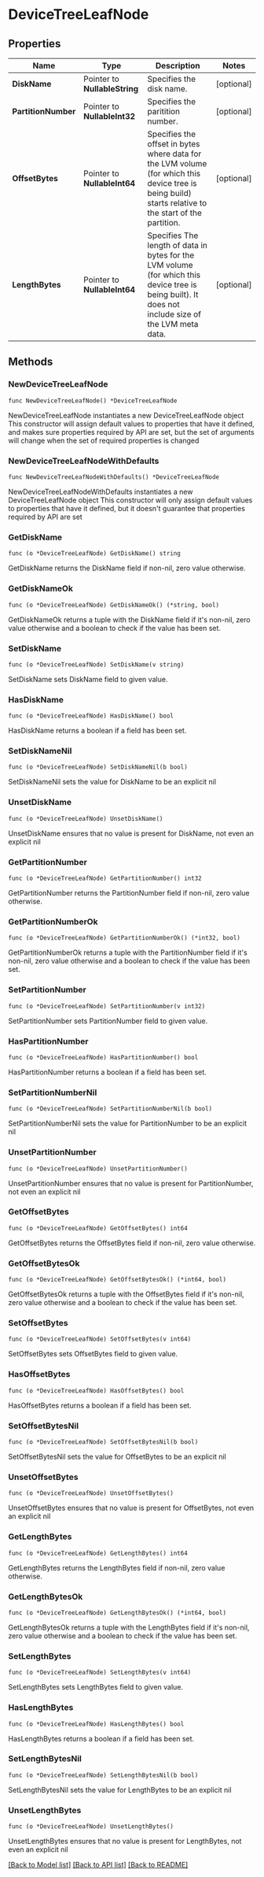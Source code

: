# DeviceTreeLeafNode

## Properties

Name | Type | Description | Notes
------------ | ------------- | ------------- | -------------
**DiskName** | Pointer to **NullableString** | Specifies the disk name. | [optional] 
**PartitionNumber** | Pointer to **NullableInt32** | Specifies the paritition number. | [optional] 
**OffsetBytes** | Pointer to **NullableInt64** | Specifies the offset in bytes where data for the LVM volume (for which this device tree is being build) starts relative to the start of the partition. | [optional] 
**LengthBytes** | Pointer to **NullableInt64** | Specifies The length of data in bytes for the LVM volume (for which this device tree is being built). It does not include size of the LVM meta data. | [optional] 

## Methods

### NewDeviceTreeLeafNode

`func NewDeviceTreeLeafNode() *DeviceTreeLeafNode`

NewDeviceTreeLeafNode instantiates a new DeviceTreeLeafNode object
This constructor will assign default values to properties that have it defined,
and makes sure properties required by API are set, but the set of arguments
will change when the set of required properties is changed

### NewDeviceTreeLeafNodeWithDefaults

`func NewDeviceTreeLeafNodeWithDefaults() *DeviceTreeLeafNode`

NewDeviceTreeLeafNodeWithDefaults instantiates a new DeviceTreeLeafNode object
This constructor will only assign default values to properties that have it defined,
but it doesn't guarantee that properties required by API are set

### GetDiskName

`func (o *DeviceTreeLeafNode) GetDiskName() string`

GetDiskName returns the DiskName field if non-nil, zero value otherwise.

### GetDiskNameOk

`func (o *DeviceTreeLeafNode) GetDiskNameOk() (*string, bool)`

GetDiskNameOk returns a tuple with the DiskName field if it's non-nil, zero value otherwise
and a boolean to check if the value has been set.

### SetDiskName

`func (o *DeviceTreeLeafNode) SetDiskName(v string)`

SetDiskName sets DiskName field to given value.

### HasDiskName

`func (o *DeviceTreeLeafNode) HasDiskName() bool`

HasDiskName returns a boolean if a field has been set.

### SetDiskNameNil

`func (o *DeviceTreeLeafNode) SetDiskNameNil(b bool)`

 SetDiskNameNil sets the value for DiskName to be an explicit nil

### UnsetDiskName
`func (o *DeviceTreeLeafNode) UnsetDiskName()`

UnsetDiskName ensures that no value is present for DiskName, not even an explicit nil
### GetPartitionNumber

`func (o *DeviceTreeLeafNode) GetPartitionNumber() int32`

GetPartitionNumber returns the PartitionNumber field if non-nil, zero value otherwise.

### GetPartitionNumberOk

`func (o *DeviceTreeLeafNode) GetPartitionNumberOk() (*int32, bool)`

GetPartitionNumberOk returns a tuple with the PartitionNumber field if it's non-nil, zero value otherwise
and a boolean to check if the value has been set.

### SetPartitionNumber

`func (o *DeviceTreeLeafNode) SetPartitionNumber(v int32)`

SetPartitionNumber sets PartitionNumber field to given value.

### HasPartitionNumber

`func (o *DeviceTreeLeafNode) HasPartitionNumber() bool`

HasPartitionNumber returns a boolean if a field has been set.

### SetPartitionNumberNil

`func (o *DeviceTreeLeafNode) SetPartitionNumberNil(b bool)`

 SetPartitionNumberNil sets the value for PartitionNumber to be an explicit nil

### UnsetPartitionNumber
`func (o *DeviceTreeLeafNode) UnsetPartitionNumber()`

UnsetPartitionNumber ensures that no value is present for PartitionNumber, not even an explicit nil
### GetOffsetBytes

`func (o *DeviceTreeLeafNode) GetOffsetBytes() int64`

GetOffsetBytes returns the OffsetBytes field if non-nil, zero value otherwise.

### GetOffsetBytesOk

`func (o *DeviceTreeLeafNode) GetOffsetBytesOk() (*int64, bool)`

GetOffsetBytesOk returns a tuple with the OffsetBytes field if it's non-nil, zero value otherwise
and a boolean to check if the value has been set.

### SetOffsetBytes

`func (o *DeviceTreeLeafNode) SetOffsetBytes(v int64)`

SetOffsetBytes sets OffsetBytes field to given value.

### HasOffsetBytes

`func (o *DeviceTreeLeafNode) HasOffsetBytes() bool`

HasOffsetBytes returns a boolean if a field has been set.

### SetOffsetBytesNil

`func (o *DeviceTreeLeafNode) SetOffsetBytesNil(b bool)`

 SetOffsetBytesNil sets the value for OffsetBytes to be an explicit nil

### UnsetOffsetBytes
`func (o *DeviceTreeLeafNode) UnsetOffsetBytes()`

UnsetOffsetBytes ensures that no value is present for OffsetBytes, not even an explicit nil
### GetLengthBytes

`func (o *DeviceTreeLeafNode) GetLengthBytes() int64`

GetLengthBytes returns the LengthBytes field if non-nil, zero value otherwise.

### GetLengthBytesOk

`func (o *DeviceTreeLeafNode) GetLengthBytesOk() (*int64, bool)`

GetLengthBytesOk returns a tuple with the LengthBytes field if it's non-nil, zero value otherwise
and a boolean to check if the value has been set.

### SetLengthBytes

`func (o *DeviceTreeLeafNode) SetLengthBytes(v int64)`

SetLengthBytes sets LengthBytes field to given value.

### HasLengthBytes

`func (o *DeviceTreeLeafNode) HasLengthBytes() bool`

HasLengthBytes returns a boolean if a field has been set.

### SetLengthBytesNil

`func (o *DeviceTreeLeafNode) SetLengthBytesNil(b bool)`

 SetLengthBytesNil sets the value for LengthBytes to be an explicit nil

### UnsetLengthBytes
`func (o *DeviceTreeLeafNode) UnsetLengthBytes()`

UnsetLengthBytes ensures that no value is present for LengthBytes, not even an explicit nil

[[Back to Model list]](../README.md#documentation-for-models) [[Back to API list]](../README.md#documentation-for-api-endpoints) [[Back to README]](../README.md)


